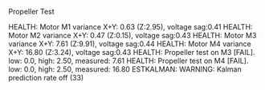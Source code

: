Propeller Test

HEALTH: Motor M1 variance X+Y: 0.63 (Z:2.95), voltage sag:0.41
HEALTH: Motor M2 variance X+Y: 0.47 (Z:0.15), voltage sag:0.43
HEALTH: Motor M3 variance X+Y: 7.61 (Z:9.91), voltage sag:0.44
HEALTH: Motor M4 variance X+Y: 16.80 (Z:3.24), voltage sag:0.43
HEALTH: Propeller test on M3 [FAIL]. low: 0.0, high: 2.50, measured: 7.61
HEALTH: Propeller test on M4 [FAIL]. low: 0.0, high: 2.50, measured: 16.80
ESTKALMAN: WARNING: Kalman prediction rate off (33)
